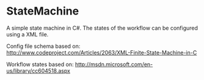 StateMachine
============

A simple state machine in C#. The states of the workflow can be configured using a XML file.

Config file schema based on: http://www.codeproject.com/Articles/2063/XML-Finite-State-Machine-in-C

Workflow states based on: http://msdn.microsoft.com/en-us/library/cc604518.aspx


